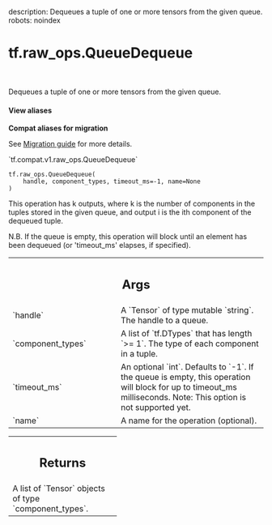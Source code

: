description: Dequeues a tuple of one or more tensors from the given queue.
robots: noindex

# tf.raw_ops.QueueDequeue

<!-- Insert buttons and diff -->

<table class="tfo-notebook-buttons tfo-api nocontent" align="left">

</table>



Dequeues a tuple of one or more tensors from the given queue.


<section class="expandable">
  <h4 class="showalways">View aliases</h4>
  <p>
<b>Compat aliases for migration</b>
<p>See
<a href="https://www.tensorflow.org/guide/migrate">Migration guide</a> for
more details.</p>
<p>`tf.compat.v1.raw_ops.QueueDequeue`</p>
</p>
</section>

<pre class="devsite-click-to-copy prettyprint lang-py tfo-signature-link">
<code>tf.raw_ops.QueueDequeue(
    handle, component_types, timeout_ms=-1, name=None
)
</code></pre>



<!-- Placeholder for "Used in" -->

This operation has k outputs, where k is the number of components
in the tuples stored in the given queue, and output i is the ith
component of the dequeued tuple.

N.B. If the queue is empty, this operation will block until an element
has been dequeued (or 'timeout_ms' elapses, if specified).

<!-- Tabular view -->
 <table class="responsive fixed orange">
<colgroup><col width="214px"><col></colgroup>
<tr><th colspan="2"><h2 class="add-link">Args</h2></th></tr>

<tr>
<td>
`handle`<a id="handle"></a>
</td>
<td>
A `Tensor` of type mutable `string`. The handle to a queue.
</td>
</tr><tr>
<td>
`component_types`<a id="component_types"></a>
</td>
<td>
A list of `tf.DTypes` that has length `>= 1`.
The type of each component in a tuple.
</td>
</tr><tr>
<td>
`timeout_ms`<a id="timeout_ms"></a>
</td>
<td>
An optional `int`. Defaults to `-1`.
If the queue is empty, this operation will block for up to
timeout_ms milliseconds.
Note: This option is not supported yet.
</td>
</tr><tr>
<td>
`name`<a id="name"></a>
</td>
<td>
A name for the operation (optional).
</td>
</tr>
</table>



<!-- Tabular view -->
 <table class="responsive fixed orange">
<colgroup><col width="214px"><col></colgroup>
<tr><th colspan="2"><h2 class="add-link">Returns</h2></th></tr>
<tr class="alt">
<td colspan="2">
A list of `Tensor` objects of type `component_types`.
</td>
</tr>

</table>


